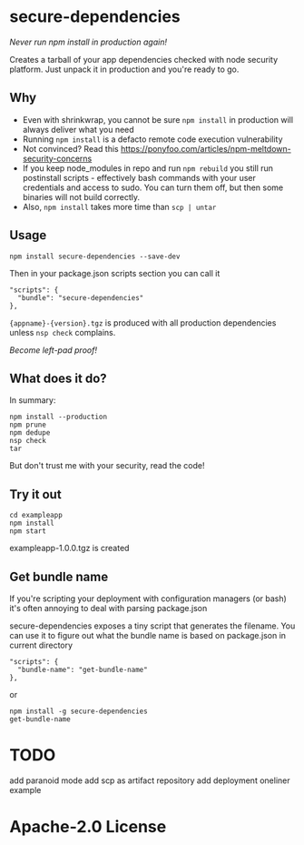 # secure-dependencies
*Never run npm install in production again!*

Creates a tarball of your app dependencies checked with node security platform. Just unpack it in production and you're ready to go.

## Why

- Even with shrinkwrap, you cannot be sure `npm install` in production will always deliver what you need
- Running `npm install` is a defacto remote code execution vulnerability
- Not convinced? Read this https://ponyfoo.com/articles/npm-meltdown-security-concerns
- If you keep node_modules in repo and run `npm rebuild` you still run postinstall scripts - effectively bash commands with your user credentials and access to sudo. You can turn them off, but then some binaries will not build correctly.
- Also, `npm install` takes more time than `scp | untar`

## Usage

```
npm install secure-dependencies --save-dev
```

Then in your package.json scripts section you can call it
```
"scripts": {
  "bundle": "secure-dependencies"
},
```

`{appname}-{version}.tgz` is produced with all production dependencies unless `nsp check` complains.

*Become left-pad proof!*

## What does it do?
In summary:
```
npm install --production
npm prune
npm dedupe
nsp check
tar
```

But don't trust me with your security, read the code!

## Try it out

```
cd exampleapp
npm install
npm start
```
exampleapp-1.0.0.tgz is created

## Get bundle name

If you're scripting your deployment with configuration managers (or bash) it's often annoying to deal with parsing package.json

secure-dependencies exposes a tiny script that generates the filename. You can use it to figure out what the bundle name is based on package.json in current directory
```
"scripts": {
  "bundle-name": "get-bundle-name"
},
```
or
```
npm install -g secure-dependencies
get-bundle-name
```

# TODO
add paranoid mode
add scp as artifact repository
add deployment oneliner example

# Apache-2.0 License
